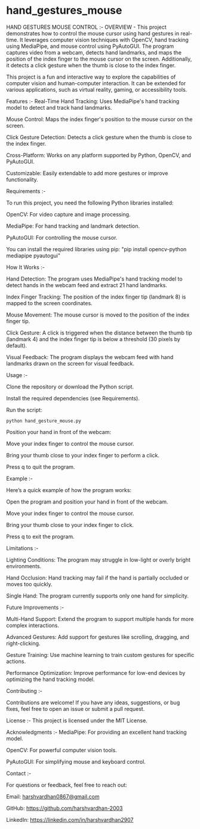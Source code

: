 # hand_gestures_mouse
HAND GESTURES MOUSE CONTROL :- 
OVERVIEW -
This project demonstrates how to control the mouse cursor using hand gestures in real-time. It leverages computer vision techniques with OpenCV, hand tracking using MediaPipe, and mouse control using PyAutoGUI. The program captures video from a webcam, detects hand landmarks, and maps the position of the index finger to the mouse cursor on the screen. Additionally, it detects a click gesture when the thumb is close to the index finger.

This project is a fun and interactive way to explore the capabilities of computer vision and human-computer interaction. It can be extended for various applications, such as virtual reality, gaming, or accessibility tools.

Features :- 
    Real-Time Hand Tracking: Uses MediaPipe's hand tracking model to detect and track hand landmarks.
    
    
   Mouse Control: Maps the index finger's position to the mouse cursor on the screen.
    
    
   Click Gesture Detection: Detects a click gesture when the thumb is close to the index finger.
    
    
   Cross-Platform: Works on any platform supported by Python, OpenCV, and PyAutoGUI.
    
    
   Customizable: Easily extendable to add more gestures or improve functionality.

Requirements :-

   To run this project, you need the following Python libraries installed:
    
   OpenCV: For video capture and image processing.
    
   MediaPipe: For hand tracking and landmark detection.
    
   PyAutoGUI: For controlling the mouse cursor.
    
    
   You can install the required libraries using pip:
   "pip install opencv-python mediapipe pyautogui"


How It Works :- 

  Hand Detection: The program uses MediaPipe's hand tracking model to detect hands in the webcam feed and extract 21 hand landmarks.
  
  Index Finger Tracking: The position of the index finger tip (landmark 8) is mapped to the screen coordinates.
  
  Mouse Movement: The mouse cursor is moved to the position of the index finger tip.
  
  Click Gesture: A click is triggered when the distance between the thumb tip (landmark 4) and the index finger tip is below a threshold (30 pixels by default).
  
  Visual Feedback: The program displays the webcam feed with hand landmarks drawn on the screen for visual feedback.

Usage :- 

  Clone the repository or download the Python script.
  
  Install the required dependencies (see Requirements).

Run the script:

    python hand_gesture_mouse.py

    
  Position your hand in front of the webcam:
  
  Move your index finger to control the mouse cursor.
  
  Bring your thumb close to your index finger to perform a click.
  
  Press q to quit the program.

Example :-

  Here’s a quick example of how the program works:
  
  Open the program and position your hand in front of the webcam.
  
  Move your index finger to control the mouse cursor.
  
  Bring your thumb close to your index finger to click.
  
  Press q to exit the program.

Limitations :- 

  Lighting Conditions: The program may struggle in low-light or overly bright environments.
  
  Hand Occlusion: Hand tracking may fail if the hand is partially occluded or moves too quickly.
  
  Single Hand: The program currently supports only one hand for simplicity.

Future Improvements :- 

  Multi-Hand Support: Extend the program to support multiple hands for more complex interactions.
  
  Advanced Gestures: Add support for gestures like scrolling, dragging, and right-clicking.
  
  Gesture Training: Use machine learning to train custom gestures for specific actions.
  
  Performance Optimization: Improve performance for low-end devices by optimizing the hand tracking model.

Contributing :- 

  Contributions are welcome! If you have any ideas, suggestions, or bug fixes, feel free to open an issue or submit a pull request.

License :- 
  This project is licensed under the MIT License. 

Acknowledgments :- 
  MediaPipe: For providing an excellent hand tracking model.
  
  OpenCV: For powerful computer vision tools.
  
  PyAutoGUI: For simplifying mouse and keyboard control.

Contact :- 

  For questions or feedback, feel free to reach out:
  
  Email: harshvardhan0867@gmail.com
  
  GitHub: https://github.com/harshvardhan-2003
  
  LinkedIn: https://linkedin.com/in/harshvardhan2907

